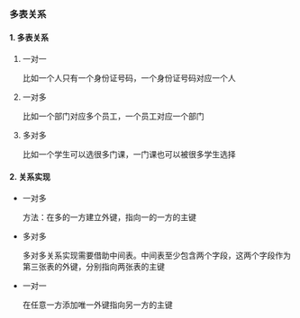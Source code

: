### 多表关系

#### 1. 多表关系

1. 一对一

   比如一个人只有一个身份证号码，一个身份证号码对应一个人

2. 一对多

   比如一个部门对应多个员工，一个员工对应一个部门

3. 多对多

   比如一个学生可以选很多门课，一门课也可以被很多学生选择

#### 2. 关系实现

- 一对多

  方法：在多的一方建立外键，指向一的一方的主键

- 多对多

  多对多关系实现需要借助中间表。中间表至少包含两个字段，这两个字段作为第三张表的外键，分别指向两张表的主键

- 一对一

  在任意一方添加唯一外键指向另一方的主键

